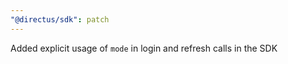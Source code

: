 ```yaml
---
"@directus/sdk": patch
---
```


Added explicit usage of `mode` in login and refresh calls in the SDK

